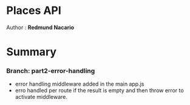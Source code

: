 # Places API

Author : **Redmund Nacario**


# Summary
### Branch: part2-error-handling

* error handling middleware added in the main app.js
* erro handled per route if the result is empty and then throw error to activate middleware.

